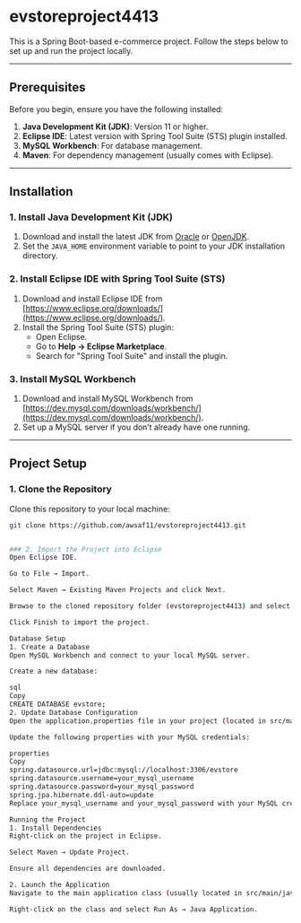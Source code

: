 # evstoreproject4413

This is a Spring Boot-based e-commerce project. Follow the steps below to set up and run the project locally.

---

## Prerequisites

Before you begin, ensure you have the following installed:

1. **Java Development Kit (JDK)**: Version 11 or higher.
2. **Eclipse IDE**: Latest version with Spring Tool Suite (STS) plugin installed.
3. **MySQL Workbench**: For database management.
4. **Maven**: For dependency management (usually comes with Eclipse).

---

## Installation

### 1. Install Java Development Kit (JDK)

1. Download and install the latest JDK from [Oracle](https://www.oracle.com/java/technologies/javase-downloads.html) or [OpenJDK](https://openjdk.org/).
2. Set the `JAVA_HOME` environment variable to point to your JDK installation directory.

### 2. Install Eclipse IDE with Spring Tool Suite (STS)

1. Download and install Eclipse IDE from [https://www.eclipse.org/downloads/](https://www.eclipse.org/downloads/).
2. Install the Spring Tool Suite (STS) plugin:
   - Open Eclipse.
   - Go to **Help → Eclipse Marketplace**.
   - Search for "Spring Tool Suite" and install the plugin.

### 3. Install MySQL Workbench

1. Download and install MySQL Workbench from [https://dev.mysql.com/downloads/workbench/](https://dev.mysql.com/downloads/workbench/).
2. Set up a MySQL server if you don’t already have one running.

---

## Project Setup

### 1. Clone the Repository

Clone this repository to your local machine:

```bash
git clone https://github.com/awsaf11/evstoreproject4413.git


### 2. Import the Project into Eclipse
Open Eclipse IDE.

Go to File → Import.

Select Maven → Existing Maven Projects and click Next.

Browse to the cloned repository folder (evstoreproject4413) and select the pom.xml file.

Click Finish to import the project.

Database Setup
1. Create a Database
Open MySQL Workbench and connect to your local MySQL server.

Create a new database:

sql
Copy
CREATE DATABASE evstore;
2. Update Database Configuration
Open the application.properties file in your project (located in src/main/resources).

Update the following properties with your MySQL credentials:

properties
Copy
spring.datasource.url=jdbc:mysql://localhost:3306/evstore
spring.datasource.username=your_mysql_username
spring.datasource.password=your_mysql_password
spring.jpa.hibernate.ddl-auto=update
Replace your_mysql_username and your_mysql_password with your MySQL credentials.

Running the Project
1. Install Dependencies
Right-click on the project in Eclipse.

Select Maven → Update Project.

Ensure all dependencies are downloaded.

2. Launch the Application
Navigate to the main application class (usually located in src/main/java/com/example/evstoreproject4413/EvstoreProject4413Application.java).

Right-click on the class and select Run As → Java Application.
